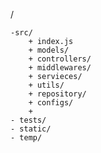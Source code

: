 /

    -src/
        + index.js
        + models/
        + controllers/
        + middlewares/
        + servieces/
        + utils/
        + repository/
        + configs/
        + 
    - tests/  
    - static/
    - temp/  